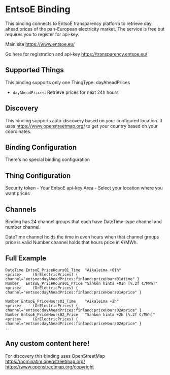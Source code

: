 # EntsoE Binding

This binding connects to EntsoE transparency platform to retrieve day ahead prices of the pan-European electricity market. The service is free but requires you to register for api-key.

Main site
https://www.entsoe.eu/

Go here for registration and api-key 
https://transparency.entsoe.eu/

## Supported Things

This binding supports only one ThingType: dayAheadPrices

- `dayAheadPrices`: Retrieve prices for next 24h hours

## Discovery

This binding supports auto-discovery based on your configured location. It uses https://www.openstreetmap.org/ to get your country based on your coordinates.

## Binding Configuration

There's no special binding configuration

## Thing Configuration


Security token - Your EntsoE api-key 
Area - Select your location where you want prices

## Channels

Binding has 24 channel groups that each have DateTime-type channel and number channel.

DateTime channel holds the time in even hours when that channel groups price is valid
Number channel holds that hours price in €/MWh.

## Full Example

```
DateTime EntsoE_PriceHours01_Time  "Aikaleima +01h"                    <price>     (GrElectricPrices) { channel="entsoe:dayAheadPrices:finland:priceHours01#time" }
Number   EntsoE_PriceHours01_Price "Sähkön hinta +01h [%.2f €/MWh]"  <price>     (GrElectricPrices) { channel="entsoe:dayAheadPrices:finland:priceHours01#price" }

Number EntsoE_PriceHours02_Time    "Aikaleima +2h"                     <price>     (GrElectricPrices) { channel="entsoe:dayAheadPrices:finland:priceHours02#price" }
Number EntsoE_PriceHours02_Price   "Sähkön hinta +2h [%.2f €/MWh]"     <price>     (GrElectricPrices) { channel="entsoe:dayAheadPrices:finland:priceHours02#price" }
...

```

## Any custom content here!

For discovery this binding uses OpenStreetMap
https://nominatim.openstreetmap.org/
https://www.openstreetmap.org/copyright
